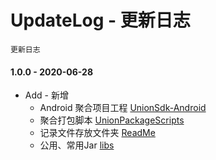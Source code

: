 # UpdateLog - 更新日志
	更新日志

#### 1.0.0 - 2020-06-28  
- Add - 新增
	- Android 聚合项目工程 [UnionSdk-Android](UnionSdk-Android)
	- 聚合打包脚本 [UnionPackageScripts](UnionPackageScripts) 
	- 记录文件存放文件夹 [ReadMe](ReadMe)
	- 公用、常用Jar [libs](libs)